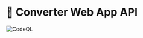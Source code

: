 # 🚀 Converter Web App API

![CodeQL](https://github.com/convertrapp-io/api/actions/workflows/codeql-analysis.yml/badge.svg?branch=dev)
